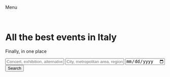 <!doctype html>
<html>
 <head>
  <title>Eventitaly</title>
  <link rel="stylesheet" href="style.css">
 </head>
 <body>
   <p class="menu">Menu</p>
​<h1>All the best events in Italy</h1>
<p>Finally, in one place</p>
<input type="text" placeholder="Concert, exhibition, alternative coffee...">
<input type="text" placeholder="City, metropolitan area, region...">
<input type="date" placeholder="Date">
<button>Search</button>
  <script src="script.js"></script>
 </body>
</html>

